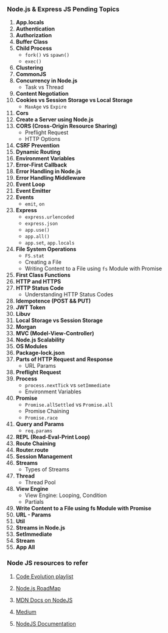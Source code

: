 ### Node.js & Express JS Pending Topics

1. **App.locals**
2. **Authentication**
3. **Authorization**
4. **Buffer Class**
5. **Child Process**
   - `fork()` vs `spawn()`
   - `exec()`
6. **Clustering**
7. **CommonJS**
8. **Concurrency in Node.js**
   - Task vs Thread
9. **Content Negotiation**
10. **Cookies vs Session Storage vs Local Storage**
    - `MaxAge` vs `Expire`
11. **Cors**
12. **Create a Server using Node.js**
13. **CORS (Cross-Origin Resource Sharing)**
    - Preflight Request
    - HTTP Options
14. **CSRF Prevention**
15. **Dynamic Routing**
16. **Environment Variables**
17. **Error-First Callback**
18. **Error Handling in Node.js**
19. **Error Handling Middleware**
20. **Event Loop**
21. **Event Emitter**
22. **Events**
    - `emit`, `on`
23. **Express**
    - `express.urlencoded`
    - `express.json`
    - `app.use()`
    - `app.all()`
    - `app.set`, `app.locals`
24. **File System Operations**
    - `FS.stat`
    - Creating a File
    - Writing Content to a File using `fs` Module with Promise
25. **First Class Functions**
26. **HTTP and HTTPS**
27. **HTTP Status Code**
    - Understanding HTTP Status Codes
28. **Idempotence (POST && PUT)**
29. **JWT Token**
30. **Libuv**
31. **Local Storage vs Session Storage**
32. **Morgan**
33. **MVC (Model-View-Controller)**
34. **Node.js Scalability**
35. **OS Modules**
36. **Package-lock.json**
37. **Parts of HTTP Request and Response**
    - URL Params
38. **Preflight Request**
39. **Process**
    - `process.nextTick` vs `setImmediate`
    - Environment Variables
40. **Promise**
    - `Promise.allSettled` vs `Promise.all`
    - Promise Chaining
    - `Promise.race`
41. **Query and Params**
    - `req.params`
42. **REPL (Read-Eval-Print Loop)**
43. **Route Chaining**
44. **Router.route**
45. **Session Management**
46. **Streams**
    - Types of Streams
47. **Thread**
    - Thread Pool
48. **View Engine**
    - View Engine: Looping, Condition
    - Partials
49. **Write Content to a File using fs Module with Promise**
50. **URL - Params**
51. **Util**
52. **Streams in Node.js**
53. **SetImmediate**
54. **Stream**
55. **App All**

### Node JS resources to refer

1. [Code Evolution playlist](https://www.youtube.com/watch?v=LAUi8pPlcUM&list=PLC3y8-rFHvwh8shCMHFA5kWxD9PaPwxaY)

2. [Node.js RoadMap](https://roadmap.sh/nodejs)

3. [MDN Docs on NodeJS](https://developer.mozilla.org/en-US/docs/Glossary/Node.js)

4. [Medium](https://nodejs.medium.com/)

5. [NodeJS Documentation](https://nodejs.org/docs/latest/api/)

